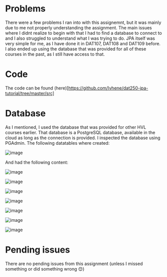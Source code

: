 # Problems
There were a few problems I ran into with this assignemnt, but it was mainly due to me not properly understanding the assignment. The main issues where I didnt realize to begin with that I had to find a database to connect to and I also struggled to understand what I was trying to do. JPA itself was very simple for me, as I have done it in DAT107, DAT108 and DAT109 before. I also ended up using the database that was provided for all of these courses in the past, as I still have access to that. 

# Code
The code can be found (here)[https://github.com/Ivhene/dat250-jpa-tutorial/tree/master/src]

# Database
As I mentioned, I used the database that was provided for other HVL courses earlier. That database is a PostgreSQL database, available in the cloud as long as the connection is provided. I inspected the database using PGAdmin. The following datatables where created:

![image](https://github.com/user-attachments/assets/ee4a463c-d7cf-488d-8cd9-d404fcf9ae26)

And had the following content: 

![image](https://github.com/user-attachments/assets/ae6d653e-8ccd-4aea-bff7-ab10d8d8375c)

![image](https://github.com/user-attachments/assets/c3d3983e-9eff-4aa6-9db0-b6beb23a2314)

![image](https://github.com/user-attachments/assets/ea241bcf-0a9f-4b4f-8fa6-4663fdebb214)

![image](https://github.com/user-attachments/assets/460bf70c-a8f6-4864-9aa1-c50d647d346d)

![image](https://github.com/user-attachments/assets/2c52d363-571f-47b5-8d96-542ad2c3eec1)

![image](https://github.com/user-attachments/assets/fba5eebd-7728-4878-a830-662a8a78fae9)

![image](https://github.com/user-attachments/assets/fbef659d-a819-45a2-8318-01f6f320ceb1)


# Pending issues
There are no pending issues from this assignment (unless I missed something or did something wrong 😊)
